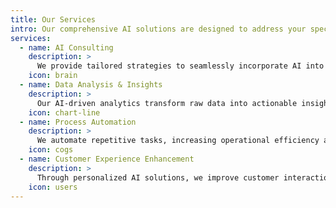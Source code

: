 ```yaml
---
title: Our Services
intro: Our comprehensive AI solutions are designed to address your specific business challenges and drive meaningful results.
services:
  - name: AI Consulting
    description: >
      We provide tailored strategies to seamlessly incorporate AI into your business processes, ensuring alignment with your unique objectives. Our consultants analyze your current operations, identify opportunities for AI integration, and develop comprehensive roadmaps for implementation.
    icon: brain
  - name: Data Analysis & Insights
    description: >
      Our AI-driven analytics transform raw data into actionable insights, facilitating informed decision-making and strategic planning. We help you unlock the hidden value in your data, revealing patterns and opportunities that drive business growth.
    icon: chart-line
  - name: Process Automation
    description: >
      We automate repetitive tasks, increasing operational efficiency and allowing your team to focus on strategic initiatives. Our automation solutions reduce errors, cut costs, and free your valuable human resources for higher-value activities.
    icon: cogs
  - name: Customer Experience Enhancement
    description: >
      Through personalized AI solutions, we improve customer interactions, leading to increased satisfaction and loyalty. Our AI-powered customer experience tools create meaningful connections with your audience through personalization, predictive service, and intelligent engagement.
    icon: users
---
```

